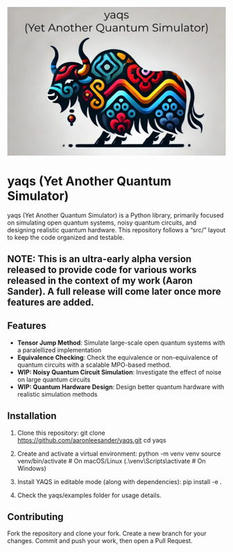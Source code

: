 ![Banner](images/banner.png)

# yaqs (Yet Another Quantum Simulator)
yaqs (Yet Another Quantum Simulator) is a Python library, primarily focused on simulating open quantum systems, noisy quantum circuits, and designing realistic quantum hardware.
This repository follows a “src/” layout to keep the code organized and testable.

## NOTE: This is an ultra-early alpha version released to provide code for various works released in the context of my work (Aaron Sander). A full release will come later once more features are added.

## Features
- **Tensor Jump Method**: Simulate large-scale open quantum systems with a paralellized implementation
- **Equivalence Checking**: Check the equivalence or non-equivalence of quantum circuits with a scalable MPO-based method.
- **WIP: Noisy Quantum Circuit Simulation**: Investigate the effect of noise on large quantum circuits
- **WIP: Quantum Hardware Design**: Design better quantum hardware with realistic simulation methods

## Installation

1. Clone this repository:
   git clone https://github.com/aaronleesander/yaqs.git
   cd yaqs

2. Create and activate a virtual environment:
python -m venv venv
source venv/bin/activate  # On macOS/Linux
(.\venv\Scripts\activate  # On Windows)

3. Install YAQS in editable mode (along with dependencies):
pip install -e .

4. Check the yaqs/examples folder for usage details.

## Contributing
Fork the repository and clone your fork.
Create a new branch for your changes.
Commit and push your work, then open a Pull Request.